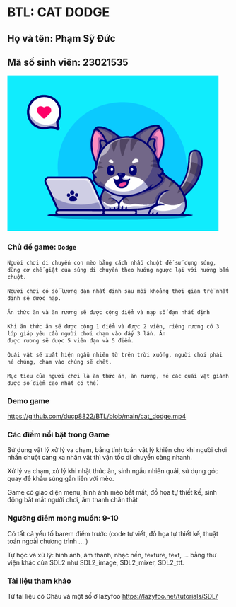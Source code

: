 # BTL: CAT DODGE

## Họ và tên: Phạm Sỹ Đức
## Mã số sinh viên: 23021535

![example](logo.png)

### **Chủ đề game:** `Dodge`
```
Người chơi di chuyển con mèo bằng cách nhấp chuột để sử dụng súng, dùng cơ chế giật của súng di chuyển theo hướng ngược lại với hướng bấm chuột.

Người chơi có số lượng đạn nhất định sau mỗi khoảng thời gian trễ nhất định sẽ được nạp.

Ăn thức ăn và ăn rương sẽ được cộng điểm và nạp số đạn nhất định

Khi ăn thức ăn sẽ được cộng 1 điểm và được 2 viên, riêng rương có 3 lớp giáp yêu cầu người chơi chạm vào đấy 3 lần. Ăn
được rương sẽ được 5 viên đạn và 5 điểm.

Quái vật sẽ xuất hiện ngẫu nhiên từ trên trời xuống, người chơi phải né chúng, chạm vào chúng sẽ chết.

Mục tiêu của người chơi là ăn thức ăn, ăn rương, né các quái vật giành được số điểm cao nhất có thể.

```

### Demo game
<https://github.com/ducp8822/BTL/blob/main/cat_dodge.mp4>
### Các điểm nổi bật trong Game

Sử dụng vật lý xử lý va chạm, bằng tính toán vật lý khiến cho khi người chơi nhấn chuột càng xa nhân vật thì vận tốc di chuyển càng nhanh.

Xử lý va chạm, xử lý khi nhặt thức ăn, sinh ngẫu nhiên quái, sử dụng góc quay để khẩu súng gắn liền với mèo.

Game có giao diện menu, hình ảnh mèo bắt mắt, đồ họa tự thiết kế, sinh động bắt mắt người chơi, âm thanh chân thật

### Ngưỡng điểm mong muốn: 9-10
Có tất cả yếu tố barem điểm trước (code tự viết, đồ họa tự thiết kế, thuật toán ngoài chương trình ... )

Tự học và xử lý: hình ảnh, âm thanh, nhạc nền, texture, text, ... bằng thư viện khác của SDL2 như SDL2_image, SDL2_mixer, SDL2_ttf.

### Tài liệu tham khảo
Từ tài liệu cô Châu và một số ở lazyfoo
<https://lazyfoo.net/tutorials/SDL/>



